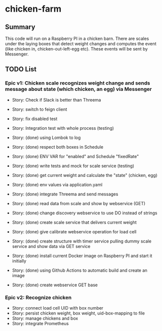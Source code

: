 # chicken-farm

## Summary

This code will run on a Raspberry PI in a chicken barn. There are scales under the laying boxes that detect weight changes and computes the event (like chicken in, chicken-out-left-egg etc). These events will be sent by Messenger.

## TODO List

### Epic v1: Chicken scale recognizes weight change and sends message about state (which chicken, an egg) via Messenger

* Story: Check if Slack is better than Threema
* Story: switch to feign client
* Story: fix disabled test
* Story: Integration test with whole process (testing)

* Story: (done) using Lombok to log
* Story: (done) respect both boxes in Schedule
* Story: (done) ENV VAR for "enabled" and Schedule "fixedRate"
* Story: (done) write tests and mock for scale service (testing)
* Story: (done) get current weight and calculate the "state" (chicken, egg)
* Story: (done) env values via application.yaml
* Story: (done) integrate Threema and send messages
* Story: (done) read data from scale and show by webservice (GET)
* Story: (done) change discovery webservice to use DO instead of strings
* Story: (done) create scale service that delivers current weight
* Story: (done) give calibrate webservice operation for load cell
* Story: (done) create structure with timer service pulling dummy scale service and show data via GET service
* Story: (done) install current Docker image on Raspberry PI and start it initially
* Story: (done) using Github Actions to automatic build and create an image
* Story: (done) create webservice GET base


### Epic v2: Recognize chicken
* Story: connect load cell UID with box number
* Story: persist chicken weight, box weight, uid-box-mapping to file
* Story: manage chickens and box
* Story: integrate Prometheus

